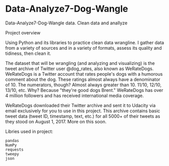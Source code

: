 # Data-Analyze7-Dog-Wangle
Data-Analyze7-Dog-Wangle data. Clean data and anallyze

Project overview

Using Python and its libraries to practice clean data wrangline. I gather data from a variety of sources and in a variety of formats, assess its quality and tidiness, then clean it. 

The dataset that will be wrangling (and analyzing and visualizing) is the tweet archive of Twitter user @dog_rates, also known as WeRateDogs. WeRateDogs is a Twitter account that rates people's dogs with a humorous comment about the dog. These ratings almost always have a denominator of 10. The numerators, though? Almost always greater than 10. 11/10, 12/10, 13/10, etc. Why? Because "they're good dogs Brent." WeRateDogs has over 4 million followers and has received international media coverage.

WeRateDogs downloaded their Twitter archive and sent it to Udacity via email exclusively for you to use in this project. This archive contains basic tweet data (tweet ID, timestamp, text, etc.) for all 5000+ of their tweets as they stood on August 1, 2017. More on this soon.

Libries used in project:

    pandas
    NumPy
    requests
    tweepy
    json
